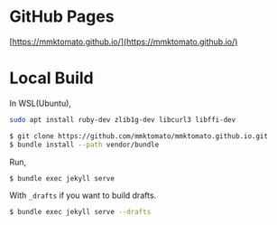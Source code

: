 # GitHub Pages

[https://mmktomato.github.io/](https://mmktomato.github.io/)

# Local Build

In WSL(Ubuntu),

```bash
sudo apt install ruby-dev zlib1g-dev libcurl3 libffi-dev
```

```bash
$ git clone https://github.com/mmktomato/mmktomato.github.io.git
$ bundle install --path vendor/bundle
```

Run,

```bash
$ bundle exec jekyll serve
```

With `_drafts` if you want to build drafts.

```bash
$ bundle exec jekyll serve --drafts
```

